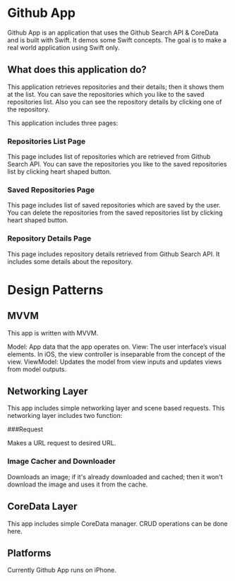 # Github App

Github App is an application that uses the Github Search API & CoreData and is built with Swift. 
It demos some Swift concepts. The goal is to make a real world application using Swift only.

## What does this application do?

This application retrieves repositories and their details; then it shows them at the list. You can save the repositories which you like to the saved repositories list. Also you can see the repository details by clicking one of the repository.

This application includes three pages:

### Repositories List Page

This page includes list of repositories which are retrieved from Github Search API. You can save the repositories you like to the saved repositories list by clicking heart shaped button.

### Saved Repositories Page

This page includes list of saved repositories which are saved by the user. You can delete the repositories from the saved repositories list by clicking heart shaped button.

### Repository Details Page

This page includes repository details retrieved from Github Search API. It includes some details about the repository.

# Design Patterns

## MVVM

This app is written with MVVM.

Model: App data that the app operates on.
View: The user interface’s visual elements. In iOS, the view controller is inseparable from the concept of the view.
ViewModel: Updates the model from view inputs and updates views from model outputs.

## Networking Layer

This app includes simple networking layer and scene based requests. This networking layer includes two function:

###Request

Makes a URL request to desired URL.

### Image Cacher and Downloader

Downloads an image; if it's already downloaded and cached; then it won't download the image and uses it from the cache.

## CoreData Layer

This app includes simple CoreData manager. CRUD operations can be done here.

## Platforms

Currently Github App runs on iPhone.
